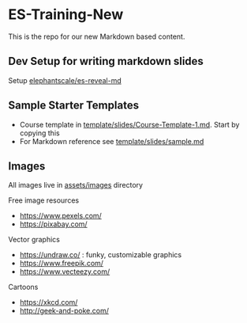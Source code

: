 # ES-Training-New
This is the repo for our new Markdown based content.

## Dev Setup for writing markdown slides

Setup [elephantscale/es-reveal-md](https://hub.docker.com/r/elephantscale/es-reveal-md)

## Sample Starter Templates
- Course template in  [template/slides/Course-Template-1.md](template/slides/Course-Template-1.md).  Start by copying this
- For Markdown reference see [template/slides/sample.md](template/slides/sample.md)

## Images

All images live in [assets/images](assets/images) directory

Free image resources
- https://www.pexels.com/
- https://pixabay.com/

Vector graphics
- https://undraw.co/ : funky, customizable graphics
- https://www.freepik.com/
- https://www.vecteezy.com/

Cartoons
- https://xkcd.com/
- http://geek-and-poke.com/
